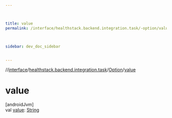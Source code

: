 ```yaml
---



title: value
permalink: /interface/healthstack.backend.integration.task/-option/value.html



sidebar: dev_doc_sidebar


---
```




//[interface](/bi_interface.html)/[healthstack.backend.integration.task](../index.html)/[Option](index.html)/[value](value.html)



# value



[androidJvm]\
val [value](value.html): [String](https://kotlinlang.org/api/latest/jvm/stdlib/kotlin/-string/index.html)







